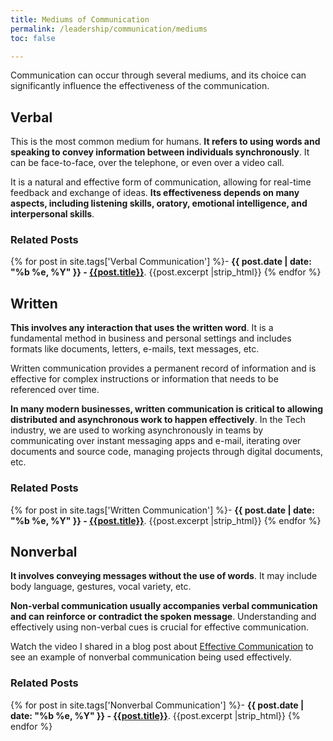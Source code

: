 ```yaml
---
title: Mediums of Communication
permalink: /leadership/communication/mediums
toc: false

---
```


Communication can occur through several mediums, and its choice can significantly influence the effectiveness of the communication.

## Verbal

This is the most common medium for humans. **It refers to using words and speaking to convey information between individuals synchronously**. It can be face-to-face, over the telephone, or even over a video call.

It is a natural and effective form of communication, allowing for real-time feedback and exchange of ideas. **Its effectiveness depends on many aspects, including listening skills, oratory, emotional intelligence, and interpersonal skills**.

### Related Posts

{% for post in site.tags['Verbal Communication'] %}- <b>{{ post.date | date: "%b %e, %Y" }} - <a href="{{ site.baseurl }}{{ post.url }}">{{post.title}}</a></b>. {{post.excerpt |strip_html}}
{% endfor %}

## Written

**This involves any interaction that uses the written word**. It is a fundamental method in business and personal settings and includes formats like documents, letters, e-mails, text messages, etc.

Written communication provides a permanent record of information and is effective for complex instructions or information that needs to be referenced over time.

**In many modern businesses, written communication is critical to allowing distributed and asynchronous work to happen effectively**. In the Tech industry, we are used to working asynchronously in teams by communicating over instant messaging apps and e-mail, iterating over documents and source code, managing projects through digital documents, etc.

### Related Posts

{% for post in site.tags['Written Communication'] %}- <b>{{ post.date | date: "%b %e, %Y" }} - <a href="{{ site.baseurl }}{{ post.url }}">{{post.title}}</a></b>. {{post.excerpt |strip_html}}
{% endfor %}

## Nonverbal

**It involves conveying messages without the use of words**. It may include body language, gestures, vocal variety, etc.

**Non-verbal communication usually accompanies verbal communication and can reinforce or contradict the spoken message**. Understanding and effectively using non-verbal cues is crucial for effective communication.

Watch the video I shared in a blog post about [Effective Communication](/effective-communication) to see an example of nonverbal communication being used effectively.

### Related Posts

{% for post in site.tags['Nonverbal Communication'] %}- <b>{{ post.date | date: "%b %e, %Y" }} - <a href="{{ site.baseurl }}{{ post.url }}">{{post.title}}</a></b>. {{post.excerpt |strip_html}}
{% endfor %}
